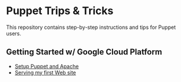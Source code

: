 # Puppet Trips & Tricks

This repository contains step-by-step instructions and tips for Puppet users.

## Getting Started w/ Google Cloud Platform

- [Setup Puppet and Apache][]
- [Serving my first Web site][]


[Setup Puppet and Apache]: setup_puppet_and_apache_google-cloud-platform.md
[Serving my first Web site]: first_web-app_google-cloud-platform.md

